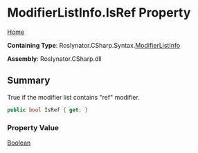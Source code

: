 # ModifierListInfo\.IsRef Property

[Home](../../../../../README.md)

**Containing Type**: Roslynator\.CSharp\.Syntax\.[ModifierListInfo](../README.md)

**Assembly**: Roslynator\.CSharp\.dll

## Summary

True if the modifier list contains "ref" modifier\.

```csharp
public bool IsRef { get; }
```

### Property Value

[Boolean](https://docs.microsoft.com/en-us/dotnet/api/system.boolean)

